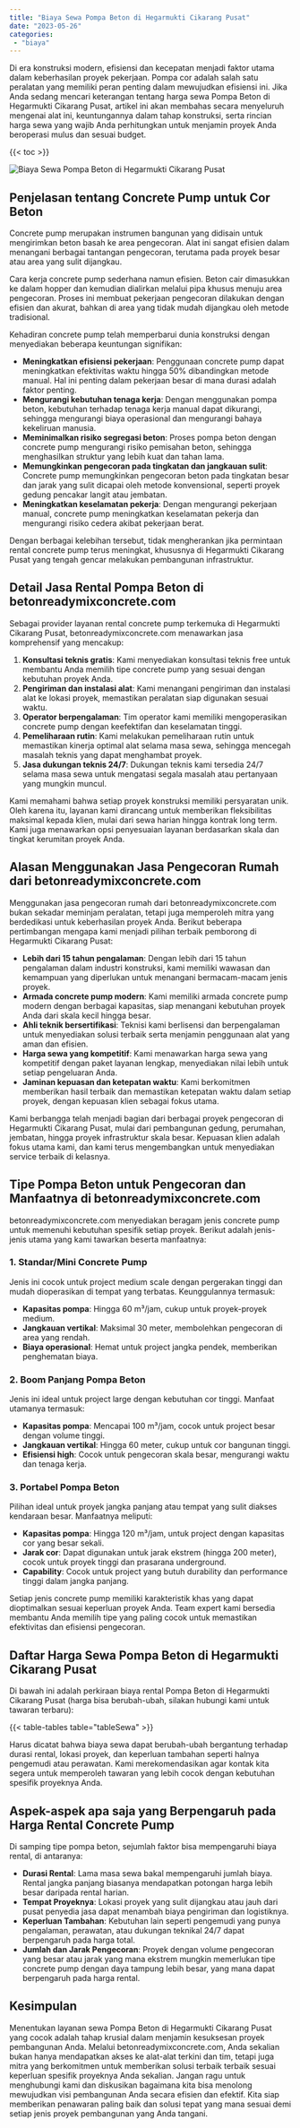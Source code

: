 ```yaml
---
title: "Biaya Sewa Pompa Beton di Hegarmukti Cikarang Pusat"
date: "2023-05-26"
categories: 
 - "biaya"
---
```


Di era konstruksi modern, efisiensi dan kecepatan menjadi faktor utama dalam keberhasilan proyek pekerjaan. Pompa cor adalah salah satu peralatan yang memiliki peran penting dalam mewujudkan efisiensi ini. Jika Anda sedang mencari keterangan tentang harga sewa Pompa Beton di Hegarmukti Cikarang Pusat, artikel ini akan membahas secara menyeluruh mengenai alat ini, keuntungannya dalam tahap konstruksi, serta rincian harga sewa yang wajib Anda perhitungkan untuk menjamin proyek Anda beroperasi mulus dan sesuai budget.

{{< toc >}}

![Biaya Sewa Pompa Beton di Hegarmukti Cikarang Pusat](https://betoncor8.github.io/pump/concrete-pump%20(14).png)

## Penjelasan tentang Concrete Pump untuk Cor Beton

Concrete pump merupakan instrumen bangunan yang didisain untuk mengirimkan beton basah ke area pengecoran. Alat ini sangat efisien dalam menangani berbagai tantangan pengecoran, terutama pada proyek besar atau area yang sulit dijangkau.

Cara kerja concrete pump sederhana namun efisien. Beton cair dimasukkan ke dalam hopper dan kemudian dialirkan melalui pipa khusus menuju area pengecoran. Proses ini membuat pekerjaan pengecoran dilakukan dengan efisien dan akurat, bahkan di area yang tidak mudah dijangkau oleh metode tradisional.

Kehadiran concrete pump telah memperbarui dunia konstruksi dengan menyediakan beberapa keuntungan signifikan:

- **Meningkatkan efisiensi pekerjaan**: Penggunaan concrete pump dapat meningkatkan efektivitas waktu hingga 50% dibandingkan metode manual. Hal ini penting dalam pekerjaan besar di mana durasi adalah faktor penting.
- **Mengurangi kebutuhan tenaga kerja**: Dengan menggunakan pompa beton, kebutuhan terhadap tenaga kerja manual dapat dikurangi, sehingga mengurangi biaya operasional dan mengurangi bahaya kekeliruan manusia.
- **Meminimalkan risiko segregasi beton**: Proses pompa beton dengan concrete pump mengurangi risiko pemisahan beton, sehingga menghasilkan struktur yang lebih kuat dan tahan lama.
- **Memungkinkan pengecoran pada tingkatan dan jangkauan sulit**: Concrete pump memungkinkan pengecoran beton pada tingkatan besar dan jarak yang sulit dicapai oleh metode konvensional, seperti proyek gedung pencakar langit atau jembatan.
- **Meningkatkan keselamatan pekerja**: Dengan mengurangi pekerjaan manual, concrete pump meningkatkan keselamatan pekerja dan mengurangi risiko cedera akibat pekerjaan berat.

Dengan berbagai kelebihan tersebut, tidak mengherankan jika permintaan rental concrete pump terus meningkat, khususnya di Hegarmukti Cikarang Pusat yang tengah gencar melakukan pembangunan infrastruktur.

## Detail Jasa Rental Pompa Beton di betonreadymixconcrete.com

Sebagai provider layanan rental concrete pump terkemuka di Hegarmukti Cikarang Pusat, betonreadymixconcrete.com menawarkan jasa komprehensif yang mencakup:

1. **Konsultasi teknis gratis**: Kami menyediakan konsultasi teknis free untuk membantu Anda memilih tipe concrete pump yang sesuai dengan kebutuhan proyek Anda.
2. **Pengiriman dan instalasi alat**: Kami menangani pengiriman dan instalasi alat ke lokasi proyek, memastikan peralatan siap digunakan sesuai waktu.
3. **Operator berpengalaman**: Tim operator kami memiliki mengoperasikan concrete pump dengan keefektifan dan keselamatan tinggi.
4. **Pemeliharaan rutin**: Kami melakukan pemeliharaan rutin untuk memastikan kinerja optimal alat selama masa sewa, sehingga mencegah masalah teknis yang dapat menghambat proyek.
5. **Jasa dukungan teknis 24/7**: Dukungan teknis kami tersedia 24/7 selama masa sewa untuk mengatasi segala masalah atau pertanyaan yang mungkin muncul.

Kami memahami bahwa setiap proyek konstruksi memiliki persyaratan unik. Oleh karena itu, layanan kami dirancang untuk memberikan fleksibilitas maksimal kepada klien, mulai dari sewa harian hingga kontrak long term. Kami juga menawarkan opsi penyesuaian layanan berdasarkan skala dan tingkat kerumitan proyek Anda.

## Alasan Menggunakan Jasa Pengecoran Rumah dari betonreadymixconcrete.com

Menggunakan jasa pengecoran rumah dari betonreadymixconcrete.com bukan sekadar meminjam peralatan, tetapi juga memperoleh mitra yang berdedikasi untuk keberhasilan proyek Anda. Berikut beberapa pertimbangan mengapa kami menjadi pilihan terbaik pemborong di Hegarmukti Cikarang Pusat:

- **Lebih dari 15 tahun pengalaman**: Dengan lebih dari 15 tahun pengalaman dalam industri konstruksi, kami memiliki wawasan dan kemampuan yang diperlukan untuk menangani bermacam-macam jenis proyek.
- **Armada concrete pump modern**: Kami memiliki armada concrete pump modern dengan berbagai kapasitas, siap menangani kebutuhan proyek Anda dari skala kecil hingga besar.
- **Ahli teknik bersertifikasi**: Teknisi kami berlisensi dan berpengalaman untuk menyediakan solusi terbaik serta menjamin penggunaan alat yang aman dan efisien.
- **Harga sewa yang kompetitif**: Kami menawarkan harga sewa yang kompetitif dengan paket layanan lengkap, menyediakan nilai lebih untuk setiap pengeluaran Anda.
- **Jaminan kepuasan dan ketepatan waktu**: Kami berkomitmen memberikan hasil terbaik dan memastikan ketepatan waktu dalam setiap proyek, dengan kepuasan klien sebagai fokus utama.

Kami berbangga telah menjadi bagian dari berbagai proyek pengecoran di Hegarmukti Cikarang Pusat, mulai dari pembangunan gedung, perumahan, jembatan, hingga proyek infrastruktur skala besar. Kepuasan klien adalah fokus utama kami, dan kami terus mengembangkan untuk menyediakan service terbaik di kelasnya.

## Tipe Pompa Beton untuk Pengecoran dan Manfaatnya di betonreadymixconcrete.com

betonreadymixconcrete.com menyediakan beragam jenis concrete pump untuk memenuhi kebutuhan spesifik setiap proyek. Berikut adalah jenis-jenis utama yang kami tawarkan beserta manfaatnya:

### 1\. Standar/Mini Concrete Pump

Jenis ini cocok untuk project medium scale dengan pergerakan tinggi dan mudah dioperasikan di tempat yang terbatas. Keunggulannya termasuk:

- **Kapasitas pompa**: Hingga 60 m³/jam, cukup untuk proyek-proyek medium.
- **Jangkauan vertikal**: Maksimal 30 meter, membolehkan pengecoran di area yang rendah.
- **Biaya operasional**: Hemat untuk project jangka pendek, memberikan penghematan biaya.

### 2\. Boom Panjang Pompa Beton

Jenis ini ideal untuk project large dengan kebutuhan cor tinggi. Manfaat utamanya termasuk:

- **Kapasitas pompa**: Mencapai 100 m³/jam, cocok untuk project besar dengan volume tinggi.
- **Jangkauan vertikal**: Hingga 60 meter, cukup untuk cor bangunan tinggi.
- **Efisiensi high**: Cocok untuk pengecoran skala besar, mengurangi waktu dan tenaga kerja.

### 3\. Portabel Pompa Beton

Pilihan ideal untuk proyek jangka panjang atau tempat yang sulit diakses kendaraan besar. Manfaatnya meliputi:

- **Kapasitas pompa**: Hingga 120 m³/jam, untuk project dengan kapasitas cor yang besar sekali.
- **Jarak cor**: Dapat digunakan untuk jarak ekstrem (hingga 200 meter), cocok untuk proyek tinggi dan prasarana underground.
- **Capability**: Cocok untuk project yang butuh durability dan performance tinggi dalam jangka panjang.

Setiap jenis concrete pump memiliki karakteristik khas yang dapat dioptimalkan sesuai keperluan proyek Anda. Team expert kami bersedia membantu Anda memilih tipe yang paling cocok untuk memastikan efektivitas dan efisiensi pengecoran.

## Daftar Harga Sewa Pompa Beton di Hegarmukti Cikarang Pusat

Di bawah ini adalah perkiraan biaya rental Pompa Beton di Hegarmukti Cikarang Pusat (harga bisa berubah-ubah, silakan hubungi kami untuk tawaran terbaru):

{{< table-tables table="tableSewa" >}}

Harus dicatat bahwa biaya sewa dapat berubah-ubah bergantung terhadap durasi rental, lokasi proyek, dan keperluan tambahan seperti halnya pengemudi atau perawatan. Kami merekomendasikan agar kontak kita segera untuk memperoleh tawaran yang lebih cocok dengan kebutuhan spesifik proyeknya Anda.

## Aspek-aspek apa saja yang Berpengaruh pada Harga Rental Concrete Pump

Di samping tipe pompa beton, sejumlah faktor bisa mempengaruhi biaya rental, di antaranya:

- **Durasi Rental**: Lama masa sewa bakal mempengaruhi jumlah biaya. Rental jangka panjang biasanya mendapatkan potongan harga lebih besar daripada rental harian.
- **Tempat Proyeknya**: Lokasi proyek yang sulit dijangkau atau jauh dari pusat penyedia jasa dapat menambah biaya pengiriman dan logistiknya.
- **Keperluan Tambahan**: Kebutuhan lain seperti pengemudi yang punya pengalaman, perawatan, atau dukungan teknikal 24/7 dapat berpengaruh pada harga total.
- **Jumlah dan Jarak Pengecoran**: Proyek dengan volume pengecoran yang besar atau jarak yang mana ekstrem mungkin memerlukan tipe concrete pump dengan daya tampung lebih besar, yang mana dapat berpengaruh pada harga rental.

## Kesimpulan

Menentukan layanan sewa Pompa Beton di Hegarmukti Cikarang Pusat yang cocok adalah tahap krusial dalam menjamin kesuksesan proyek pembangunan Anda. Melalui betonreadymixconcrete.com, Anda sekalian bukan hanya mendapatkan akses ke alat-alat terkini dan tim, tetapi juga mitra yang berkomitmen untuk memberikan solusi terbaik terbaik sesuai keperluan spesifik proyeknya Anda sekalian. Jangan ragu untuk menghubungi kami dan diskusikan bagaimana kita bisa menolong mewujudkan visi pembangunan Anda secara efisien dan efektif. Kita siap memberikan penawaran paling baik dan solusi tepat yang mana sesuai demi setiap jenis proyek pembangunan yang Anda tangani.

